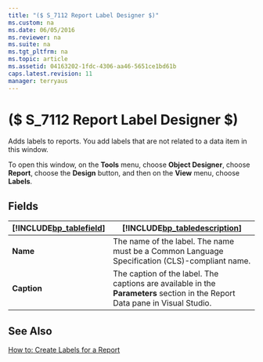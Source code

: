 ```yaml
---
title: "($ S_7112 Report Label Designer $)"
ms.custom: na
ms.date: 06/05/2016
ms.reviewer: na
ms.suite: na
ms.tgt_pltfrm: na
ms.topic: article
ms.assetid: 04163202-1fdc-4306-aa46-5651ce1bd61b
caps.latest.revision: 11
manager: terryaus
---
```

# ($ S_7112 Report Label Designer $)
Adds labels to reports. You add labels that are not related to a data item in this window.  
  
 To open this window, on the **Tools** menu, choose **Object Designer**, choose **Report**, choose the **Design** button, and then on the **View** menu, choose **Labels**.  
  
## Fields  
  
|[!INCLUDE[bp_tablefield](includes/bp_tablefield_md.md)]|[!INCLUDE[bp_tabledescription](includes/bp_tabledescription_md.md)]|  
|---------------------------------|---------------------------------------|  
|**Name**|The name of the label. The name must be a Common Language Specification \(CLS\)\-compliant name.|  
|**Caption**|The caption of the label. The captions are available in the **Parameters** section in the Report Data pane in Visual Studio.|  
  
## See Also  
 [How to: Create Labels for a Report](../Topic/How%20to:%20Create%20Labels%20for%20a%20Report.md)